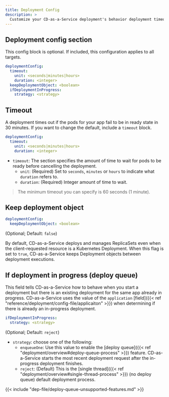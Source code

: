 ```yaml
---
title: Deployment Config
description: >
  Customize your CD-as-a-Service deployment's behavior deployment timeout, `keepDeploymentObject`, and deployment queue settings.
---
```


## Deployment config section

This config block is optional. If included, this configuration applies to all targets.

```yaml
deploymentConfig:
  timeout:
    unit: <seconds|minutes|hours>
    duration: <integer>
  keepDeploymentObject: <boolean> 
  ifDeploymentInProgress:
    strategy: <strategy>
```

## Timeout

A deployment times out if the pods for your app fail to be in ready state in 30 minutes. If you want to change the default, include a `timeout` block.

```yaml
deploymentConfig:
  timeout:
    unit: <seconds|minutes|hours>
    duration: <integer>
```

- `timeout`: The section specifies the amount of time to wait for pods to be ready before cancelling the deployment.
   - `unit`: (Required) Set to `seconds`, `minutes` or `hours` to indicate what `duration` refers to.
   - `duration`: (Required) Integer amount of time to wait.

>The minimum timeout you can specify is 60 seconds (1 minute).

## Keep deployment object

```yaml
deploymentConfig:
  keepDeploymentObject: <boolean> 
```

(Optional; Default: `false`) 

By default, CD-as-a-Service deploys and manages ReplicaSets even when the client-requested resource is a Kubernetes Deployment. When this flag is set to `true`, CD-as-a-Service keeps Deployment objects between deployment executions. 

## If deployment in progress (deploy queue)

This field tells CD-as-a-Service how to behave when you start a deployment but there is an existing deployment for the same app already in progress. CD-as-a-Service uses the value of the `application` [field]({{< ref "reference/deployment/config-file/applicaiton" >}}) when determining if there is already an in-progress deployment.

```yaml
ifDeploymentInProgress:
  strategy: <strategy>
```

(Optional; Default: `reject`) 

- `strategy`: choose one of the following:
  - `enqueueOne`: Use this value to enable the [deploy queue]({{< ref "deployment/overview#deploy-queue-process" >}}) feature. CD-as-a-Service starts the most recent deployment request after the in-progress deployment finishes.
  - `reject`: (Default) This is the [single thread]({{< ref "deployment/overview#single-thread-process" >}}) (no deploy queue) default deployment process. 
 
{{< include "dep-file/deploy-queue-unsupported-features.md" >}}
